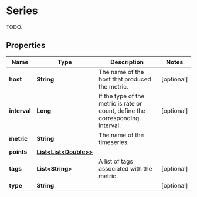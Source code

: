 

# Series

TODO.
## Properties

Name | Type | Description | Notes
------------ | ------------- | ------------- | -------------
**host** | **String** | The name of the host that produced the metric. |  [optional]
**interval** | **Long** | If the type of the metric is rate or count, define the corresponding interval. |  [optional]
**metric** | **String** | The name of the timeseries. | 
**points** | [**List&lt;List&lt;Double&gt;&gt;**](List.md) |  | 
**tags** | **List&lt;String&gt;** | A list of tags associated with the metric. |  [optional]
**type** | **String** |  |  [optional]



